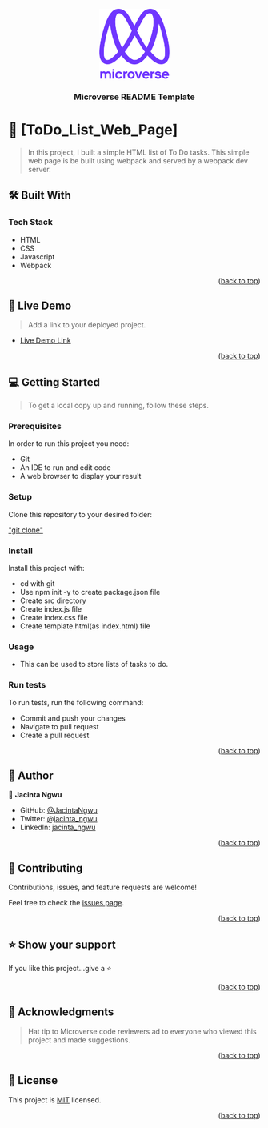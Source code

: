 <a name="readme-top"></a>

<div align="center">

  <img src="murple_logo.png" alt="logo" width="140"  height="auto" />
  <br/>

  <h3><b>Microverse README Template</b></h3>

</div>

<!-- PROJECT DESCRIPTION -->

# 📖 [ToDo_List_Web_Page] <a name="todo-list-web-page"></a>

> In this project, I built a simple HTML list of To Do tasks. This simple web page is be built using webpack and served by a webpack dev server.

## 🛠 Built With <a name="built-with"></a>

### Tech Stack <a name="tech-stack"></a>

- HTML
- CSS
- Javascript
- Webpack

<p align="right">(<a href="#readme-top">back to top</a>)</p>

<!-- LIVE DEMO -->

## 🚀 Live Demo <a name="live-demo"></a>

> Add a link to your deployed project.

- [Live Demo Link](https://yourdeployedapplicationlink.com)

<p align="right">(<a href="#readme-top">back to top</a>)</p>

<!-- GETTING STARTED -->

## 💻 Getting Started <a name="getting-started"></a>

> To get a local copy up and running, follow these steps.

### Prerequisites

In order to run this project you need:

- Git
- An IDE to run and edit code
- A web browser to display your result

### Setup

Clone this repository to your desired folder:

["git clone"](https://github.com/JacintaNgwu/To-Do-List.git)

### Install

Install this project with:

- cd with git
- Use npm init -y to create package.json file
- Create src directory
- Create index.js file
- Create index.css file
- Create template.html(as index.html) file

### Usage

- This can be used to store lists of tasks to do.

### Run tests

To run tests, run the following command:

- Commit and push your changes
- Navigate to pull request
- Create a pull request

<p align="right">(<a href="#readme-top">back to top</a>)</p>

<!-- AUTHORS -->

## 👥 Author <a name="author"></a>

👤 **Jacinta Ngwu**

- GitHub: [@JacintaNgwu](https://github.com/JacintaNgwu)
- Twitter: [@jacinta_ngwu](https://twitter.com/jacinta_ngwu)
- LinkedIn: [jacinta_ngwu](https://www.linkedin.com/in/jacinta-ngwu-689727257/)

<p align="right">(<a href="#readme-top">back to top</a>)</p>

<!-- CONTRIBUTING -->

## 🤝 Contributing <a name="contributing"></a>

Contributions, issues, and feature requests are welcome!

Feel free to check the [issues page](../../issues/).

<p align="right">(<a href="#readme-top">back to top</a>)</p>

<!-- SUPPORT -->

## ⭐️ Show your support <a name="support"></a>

If you like this project...give a ⭐️

<p align="right">(<a href="#readme-top">back to top</a>)</p>

<!-- ACKNOWLEDGEMENTS -->

## 🙏 Acknowledgments <a name="acknowledgements"></a>

> Hat tip to Microverse code reviewers ad to everyone who viewed this project and made suggestions.

<p align="right">(<a href="#readme-top">back to top</a>)</p>

<!-- LICENSE -->

## 📝 License <a name="license"></a>

This project is [MIT](./LICENSE) licensed.

<p align="right">(<a href="#readme-top">back to top</a>)</p>
